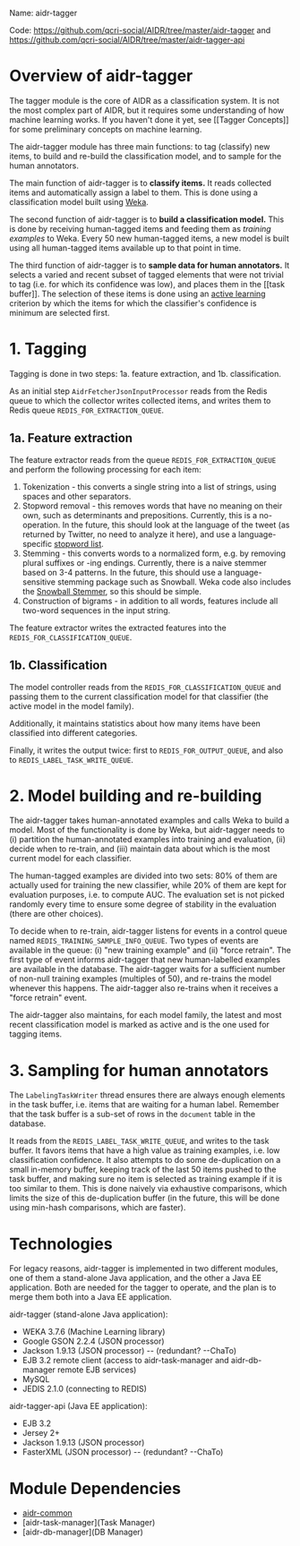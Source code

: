 Name: aidr-tagger

Code: https://github.com/qcri-social/AIDR/tree/master/aidr-tagger and https://github.com/qcri-social/AIDR/tree/master/aidr-tagger-api

# Overview of aidr-tagger

The tagger module is the core of AIDR as a classification system. It is not the most complex part of AIDR, but it requires some understanding of how machine learning works. If you haven't done it yet, see [[Tagger Concepts]] for some preliminary concepts on machine learning.

The aidr-tagger module has three main functions: to tag (classify) new items, to build and re-build the classification model, and to sample for the human annotators.

The main function of aidr-tagger is to **classify items.** It reads collected items and automatically assign a label to them. This is done using a classification model built using [Weka](http://www.cs.waikato.ac.nz/ml/weka/). 

The second function of aidr-tagger is to **build a classification model.** This is done by receiving human-tagged items and feeding them as _training examples_ to Weka. Every 50 new human-tagged items, a new model is built using all human-tagged items available up to that point in time.

The third function of aidr-tagger is to **sample data for human annotators.** It selects a varied and recent subset of tagged elements that were not trivial to tag (i.e. for which its confidence was low), and places them in the [[task buffer]]. The selection of these items is done using an [active learning](https://en.wikipedia.org/wiki/Active_learning) criterion by which the items for which the classifier's confidence is minimum are selected first.

# 1. Tagging

Tagging is done in two steps: 1a. feature extraction, and 1b. classification. 

As an initial step `AidrFetcherJsonInputProcessor` reads from the Redis queue to which the collector writes collected items, and writes them to Redis queue `REDIS_FOR_EXTRACTION_QUEUE`.

## 1a. Feature extraction

The feature extractor reads from the queue `REDIS_FOR_EXTRACTION_QUEUE` and perform the following processing for each item:

1. Tokenization - this converts a single string into a list of strings, using spaces and other separators.
2. Stopword removal - this removes words that have no meaning on their own, such as determinants and prepositions. Currently, this is a no-operation. In the future, this should look at the language of the tweet (as returned by Twitter, no need to analyze it here), and use a language-specific [stopword list](https://code.google.com/p/stop-words/).
3. Stemming - this converts words to a normalized form, e.g. by removing plural suffixes or -ing endings. Currently, there is a naive stemmer based on 3-4 patterns. In the future, this should use a language-sensitive stemming package such as Snowball. Weka code also includes the [Snowball Stemmer](http://weka.sourceforge.net/doc.dev/weka/core/stemmers/SnowballStemmer.html), so this should be simple.
4. Construction of bigrams - in addition to all words, features include all two-word sequences in the input string.

The feature extractor writes the extracted features into the `REDIS_FOR_CLASSIFICATION_QUEUE`.

## 1b. Classification

The model controller reads from the `REDIS_FOR_CLASSIFICATION_QUEUE` and passing them to the current classification model for that classifier (the active model in the model family).

Additionally, it maintains statistics about how many items have been classified into different categories.

Finally, it writes the output twice: first to `REDIS_FOR_OUTPUT_QUEUE`, and also to `REDIS_LABEL_TASK_WRITE_QUEUE`.

# 2. Model building and re-building

The aidr-tagger takes human-annotated examples and calls Weka to build a model. Most of the functionality is done by Weka, but aidr-tagger needs to (i) partition the human-annotated examples into training and evaluation, (ii) decide when to re-train, and (iii) maintain data about which is the most current model for each classifier.

The human-tagged examples are divided into two sets: 80% of them are actually used for training the new classifier, while 20% of them are kept for evaluation purposes, i.e. to compute AUC. The evaluation set is not picked randomly every time to ensure some degree of stability in the evaluation (there are other choices).

To decide when to re-train, aidr-tagger listens for events in a control queue named `REDIS_TRAINING_SAMPLE_INFO_QUEUE`. Two types of events are available in the queue: (i) "new training example" and (ii) "force retrain". The first type of event informs aidr-tagger that new human-labelled examples are available in the database. The aidr-tagger waits for a sufficient number of non-null training examples (multiples of 50), and re-trains the model whenever this happens. The aidr-tagger also re-trains when it receives a "force retrain" event.

The aidr-tagger also maintains, for each model family, the latest and most recent classification model is marked as active and is the one used for tagging items.

# 3. Sampling for human annotators

The `LabelingTaskWriter` thread ensures there are always enough elements in the task buffer, i.e. items that are waiting for a human label. Remember that the task buffer is a sub-set of rows in the `document` table in the database.

It reads from the `REDIS_LABEL_TASK_WRITE_QUEUE`, and writes to the task buffer. It favors items that have a high value as training examples, i.e. low classification confidence. It also attempts to do some de-duplication on a small in-memory buffer, keeping track of the last 50 items pushed to the task buffer, and making sure no item is selected as training example if it is too similar to them. This is done naively via exhaustive comparisons, which limits the size of this de-duplication buffer (in the future, this will be done using min-hash comparisons, which are faster).

# Technologies

For legacy reasons, aidr-tagger is implemented in two different modules, one of them a stand-alone Java application, and the other a Java EE application. Both are needed for the tagger to operate, and the plan is to merge them both into a Java EE application.

aidr-tagger (stand-alone Java application):

* WEKA 3.7.6 (Machine Learning library)
* Google GSON 2.2.4 (JSON processor)
* Jackson 1.9.13 (JSON processor) -- (redundant? --ChaTo)
* EJB 3.2 remote client (access to aidr-task-manager and aidr-db-manager remote EJB services)
* MySQL
* JEDIS 2.1.0 (connecting to REDIS)

aidr-tagger-api (Java EE application):

* EJB 3.2
* Jersey 2+
* Jackson 1.9.13 (JSON processor)
* FasterXML (JSON processor) -- (redundant? --ChaTo)

# Module Dependencies

* [aidr-common](Common)
* [aidr-task-manager](Task Manager)
* [aidr-db-manager](DB Manager)
